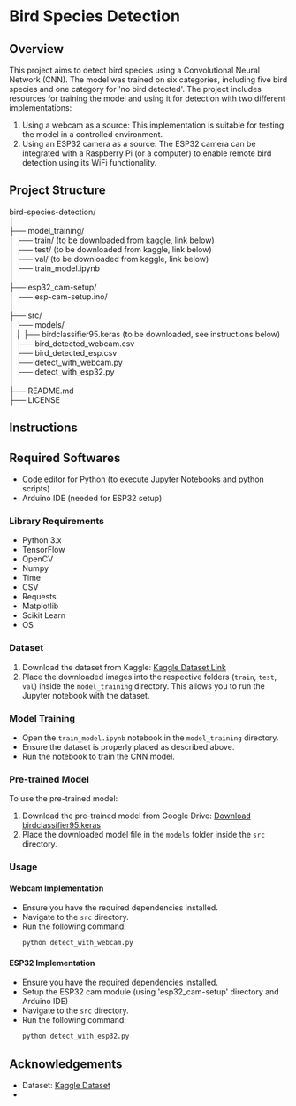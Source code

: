 # Bird Species Detection

## Overview
This project aims to detect bird species using a Convolutional Neural Network (CNN). The model was trained on six categories, including five bird species and one category for 'no bird detected'. The project includes resources for training the model and using it for detection with two different implementations:
1. Using a webcam as a source: This implementation is suitable for testing the model in a controlled environment.
2. Using an ESP32 camera as a source: The ESP32 camera can be integrated with a Raspberry Pi (or a computer) to enable remote bird detection using its WiFi functionality.

## Project Structure
bird-species-detection/<br>
│<br>
├── model_training/<br>
│   ├── train/ (to be downloaded from kaggle, link below)<br>
│   ├── test/ (to be downloaded from kaggle, link below)<br>
│   ├── val/ (to be downloaded from kaggle, link below)<br>
│   ├── train_model.ipynb<br>
│<br>
├── esp32_cam-setup/<br>
│   ├── esp-cam-setup.ino/<br>
│<br>
├── src/<br>
│   ├── models/<br>
│   │   ├── birdclassifier95.keras (to be downloaded, see instructions below)<br>
│   ├── bird_detected_webcam.csv<br>
│   ├── bird_detected_esp.csv<br>
│   ├── detect_with_webcam.py<br>
│   ├── detect_with_esp32.py<br>
│<br>
├── README.md<br>
├── LICENSE<br>

## Instructions

## Required Softwares
* Code editor for Python (to execute Jupyter Notebooks and python scripts)
* Arduino IDE (needed for ESP32 setup)

### Library Requirements

* Python 3.x
* TensorFlow
* OpenCV
* Numpy
* Time
* CSV
* Requests
* Matplotlib
* Scikit Learn
* OS

### Dataset
1. Download the dataset from Kaggle: [Kaggle Dataset Link](https://www.kaggle.com/datasets/ichhadhari/indian-birds)
2. Place the downloaded images into the respective folders (`train`, `test`, `val`) inside the `model_training` directory. This allows you to run the Jupyter notebook with the dataset.

### Model Training
* Open the `train_model.ipynb` notebook in the `model_training` directory.
* Ensure the dataset is properly placed as described above.
* Run the notebook to train the CNN model.

### Pre-trained Model
To use the pre-trained model:
1. Download the pre-trained model from Google Drive: [Download birdclassifier95.keras](https://drive.google.com/drive/folders/1w_qjfUGJaqZOIcuMml_xZSaMRJ4kt5TX?usp=sharing)
2. Place the downloaded model file in the `models` folder inside the `src` directory.

### Usage

#### Webcam Implementation
* Ensure you have the required dependencies installed.
* Navigate to the `src` directory.
* Run the following command:
    ```bash
    python detect_with_webcam.py
    ```

#### ESP32 Implementation
* Ensure you have the required dependencies installed.
* Setup the ESP32 cam module (using 'esp32_cam-setup' directory and Arduino IDE)
* Navigate to the `src` directory.
* Run the following command:
    ```bash
    python detect_with_esp32.py
    ```

## Acknowledgements
* Dataset: [Kaggle Dataset](https://www.kaggle.com/datasets/ichhadhari/indian-birds)
* 
